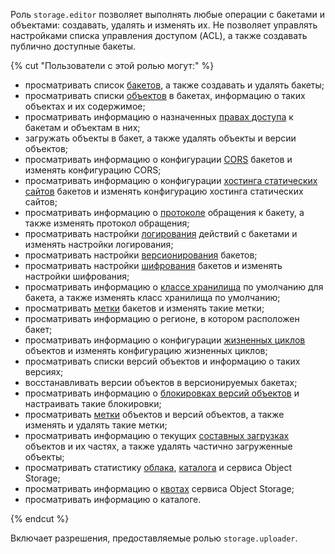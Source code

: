 Роль `storage.editor` позволяет выполнять любые операции с бакетами и объектами: создавать, удалять и изменять их. Не позволяет управлять настройками списка управления доступом (ACL), а также создавать публично доступные бакеты.

{% cut "Пользователи с этой ролью могут:" %}

* просматривать список [бакетов](../../storage/concepts/bucket.md), а также создавать и удалять бакеты;
* просматривать списки [объектов](../../storage/concepts/object.md) в бакетах, информацию о таких объектах и их содержимое;
* просматривать информацию о назначенных [правах доступа](../../iam/concepts/access-control/index.md) к бакетам и объектам в них;
* загружать объекты в бакет, а также удалять объекты и версии объектов;
* просматривать информацию о конфигурации [CORS](../../storage/concepts/cors.md) бакетов и изменять конфигурацию CORS;
* просматривать информацию о конфигурации [хостинга статических сайтов](../../storage/concepts/hosting.md) бакетов и изменять конфигурацию хостинга статических сайтов;
* просматривать информацию о [протоколе](../../storage/concepts/bucket.md#bucket-https) обращения к бакету, а также изменять протокол обращения;
* просматривать настройки [логирования](../../storage/concepts/server-logs.md) действий с бакетами и изменять настройки логирования;
* просматривать настройки [версионирования](../../storage/concepts/versioning.md) бакетов;
* просматривать настройки [шифрования](../../storage/concepts/encryption.md) бакетов и изменять настройки шифрования;
* просматривать информацию о [классе хранилища](../../storage/concepts/storage-class.md#default-storage-class) по умолчанию для бакета, а также изменять класс хранилища по умолчанию;
* просматривать [метки](../../storage/concepts/tags.md) бакетов и изменять такие метки;
* просматривать информацию о регионе, в котором расположен бакет;
* просматривать информацию о конфигурации [жизненных циклов](../../storage/concepts/lifecycles.md) объектов и изменять конфигурацию жизненных циклов;
* просматривать списки версий объектов и информацию о таких версиях;
* восстанавливать версии объектов в версионируемых бакетах;
* просматривать информацию о [блокировках версий объектов](../../storage/concepts/object-lock.md) и настраивать такие блокировки;
* просматривать [метки](../../storage/concepts/tags.md#object-tags) объектов и версий объектов, а также изменять и удалять такие метки;
* просматривать информацию о текущих [составных загрузках](../../storage/concepts/multipart.md) объектов и их частях, а также удалять частично загруженные объекты;
* просматривать статистику [облака](../../resource-manager/concepts/resources-hierarchy.md#cloud), [каталога](../../resource-manager/concepts/resources-hierarchy.md#folder) и сервиса Object Storage;
* просматривать информацию о [квотах](../../storage/concepts/limits.md#storage-quotas) сервиса Object Storage;
* просматривать информацию о каталоге.

{% endcut %}

Включает разрешения, предоставляемые ролью `storage.uploader`.